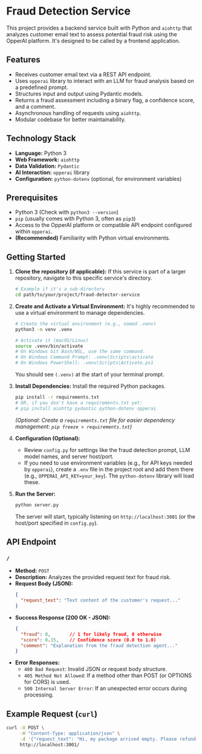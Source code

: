 # Fraud Detection Service

This project provides a backend service built with Python and `aiohttp` that analyzes customer email text to assess potential fraud risk using the OpperAI platform. It's designed to be called by a frontend application.

## Features

*   Receives customer email text via a REST API endpoint.
*   Uses `opperai` library to interact with an LLM for fraud analysis based on a predefined prompt.
*   Structures input and output using Pydantic models.
*   Returns a fraud assessment including a binary flag, a confidence score, and a comment.
*   Asynchronous handling of requests using `aiohttp`.
*   Modular codebase for better maintainability.

## Technology Stack

*   **Language:** Python 3
*   **Web Framework:** `aiohttp`
*   **Data Validation:** `Pydantic`
*   **AI Interaction:** `opperai` library
*   **Configuration:** `python-dotenv` (optional, for environment variables)

## Prerequisites

*   Python 3 (Check with `python3 --version`)
*   `pip` (usually comes with Python 3, often as `pip3`)
*   Access to the OpperAI platform or compatible API endpoint configured within `opperai`.
*   **(Recommended)** Familiarity with Python virtual environments.

## Getting Started

1.  **Clone the repository (if applicable):**
    If this service is part of a larger repository, navigate to this specific service's directory.
    ```bash
    # Example if it's a sub-directory
    cd path/to/your/project/fraud-detector-service
    ```

2.  **Create and Activate a Virtual Environment:**
    It's highly recommended to use a virtual environment to manage dependencies.
    ```bash
    # Create the virtual environment (e.g., named .venv)
    python3 -m venv .venv

    # Activate it (macOS/Linux)
    source .venv/bin/activate
    # On Windows Git Bash/WSL, use the same command.
    # On Windows Command Prompt: .venv\Scripts\activate
    # On Windows PowerShell: .venv\Scripts\Activate.ps1
    ```
    You should see `(.venv)` at the start of your terminal prompt.

3.  **Install Dependencies:**
    Install the required Python packages.
    ```bash
    pip install -r requirements.txt
    # OR, if you don't have a requirements.txt yet:
    # pip install aiohttp pydantic python-dotenv opperai
    ```
    *(Optional: Create a `requirements.txt` file for easier dependency management: `pip freeze > requirements.txt`)*

4.  **Configuration (Optional):**
    *   Review `config.py` for settings like the fraud detection prompt, LLM model names, and server host/port.
    *   If you need to use environment variables (e.g., for API keys needed by `opperai`), create a `.env` file in the project root and add them there (e.g., `OPPERAI_API_KEY=your_key`). The `python-dotenv` library will load these.

5.  **Run the Server:**
    ```bash
    python server.py
    ```
    The server will start, typically listening on `http://localhost:3001` (or the host/port specified in `config.py`).

## API Endpoint

### `/`

*   **Method:** `POST`
*   **Description:** Analyzes the provided request text for fraud risk.
*   **Request Body (JSON):**
    ```json
    {
      "request_text": "Text content of the customer's request..."
    }
    ```
*   **Success Response (200 OK - JSON):**
    ```json
    {
      "fraud": 0,       // 1 for likely fraud, 0 otherwise
      "score": 0.15,    // Confidence score (0.0 to 1.0)
      "comment": "Explanation from the fraud detection agent..."
    }
    ```
*   **Error Responses:**
    *   `400 Bad Request`: Invalid JSON or request body structure.
    *   `405 Method Not Allowed`: If a method other than POST (or OPTIONS for CORS) is used.
    *   `500 Internal Server Error`: If an unexpected error occurs during processing.

## Example Request (`curl`)

```bash
curl -X POST \
     -H "Content-Type: application/json" \
     -d '{"request_text": "Hi, my package arrived empty. Please refund."}' \
     http://localhost:3001/
```
